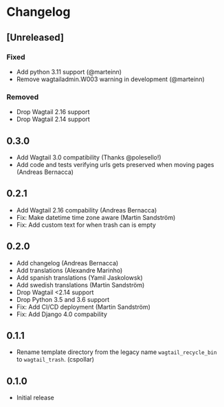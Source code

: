 # Changelog

## [Unreleased]
### Fixed
- Add python 3.11 support (@marteinn)
- Remove wagtailadmin.W003 warning in development (@marteinn)

### Removed
- Drop Wagtail 2.16 support
- Drop Wagtail 2.14 support

## 0.3.0
- Add Wagtail 3.0 compatibility (Thanks @polesello!)
- Add code and tests verifying urls gets preserved when moving pages (Andreas Bernacca)

## 0.2.1

- Add Wagtail 2.16 compability (Andreas Bernacca)
- Fix: Make datetime time zone aware (Martin Sandström)
- Fix: Add custom text for when trash can is empty


## 0.2.0

- Add changelog (Andreas Bernacca)
- Add translations (Alexandre Marinho)
- Add spanish translations (Yamil Jaskolowsk)
- Add swedish translations (Martin Sandström)
- Drop Wagtail <2.14 support
- Drop Python 3.5 and 3.6 support
- Fix: Add CI/CD deployment (Martin Sandström)
- Fix: Add Django 4.0 compability


## 0.1.1

- Rename template directory from the legacy name `wagtail_recycle_bin` to `wagtail_trash`. (cspollar)


## 0.1.0

- Initial release

